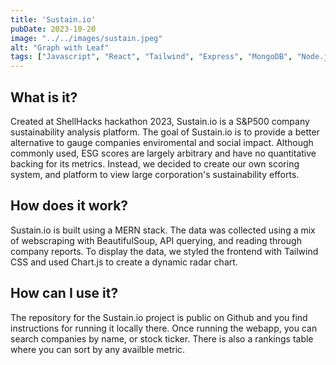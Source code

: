```yaml
---
title: 'Sustain.io'
pubDate: 2023-10-20
image: "../../images/sustain.jpeg"
alt: "Graph with Leaf"
tags: ["Javascript", "React", "Tailwind", "Express", "MongoDB", "Node.js", "BeautifulSoup"]
---
```


## **What is it?**

Created at ShellHacks hackathon 2023, Sustain.io is a S&P500 company sustainability analysis platform. The goal of Sustain.io is to provide a better alternative to gauge companies enviromental and social impact. Although commonly used, ESG scores are largely arbitrary and have no quantitative backing for its metrics. Instead, we decided to create our own scoring system, and platform to view large corporation's sustainability efforts. 

## **How does it work?**

Sustain.io is built using a MERN stack. The data was collected using a mix of webscraping with BeautifulSoup, API querying, and reading through company reports. To display the data, we styled the frontend with Tailwind CSS and used Chart.js to create a dynamic radar chart. 

## **How can I use it?**

The repository for the Sustain.io project is public on Github and you find instructions for running it locally there. Once running the webapp, you can search companies by name, or stock ticker. There is also a rankings table where you can sort by any availble metric. 
